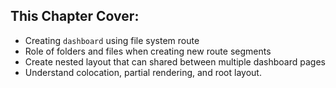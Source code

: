 ## This Chapter Cover:

- Creating `dashboard` using file system route
- Role of folders and files when creating new route segments
- Create nested layout that can shared between multiple dashboard pages
- Understand colocation, partial rendering, and root layout.
